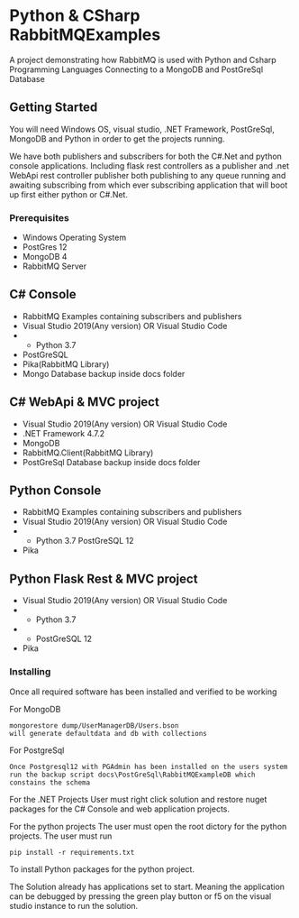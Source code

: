 # Python & CSharp RabbitMQExamples

A project demonstrating how RabbitMQ is used with Python and Csharp Programming Languages
Connecting to a MongoDB and PostGreSql Database 

## Getting Started

You will need Windows OS, visual studio, .NET Framework, PostGreSql, MongoDB and Python
in order to get the projects running.

We have both publishers and subscribers for both the C#.Net and python console applications.
Including flask rest controllers as a publisher and .net WebApi rest controller publisher
both publishing to any queue running and awaiting subscribing from which ever subscribing 
application that will boot up first either python or C#.Net.
### Prerequisites
* Windows Operating System
* PostGres 12
* MongoDB 4
* RabbitMQ Server

## C# Console 
* RabbitMQ Examples containing subscribers and publishers
* Visual Studio 2019(Any version) OR Visual Studio Code
* * Python 3.7
* PostGreSQL
* Pika(RabbitMQ Library)
* Mongo Database backup inside docs folder

## C# WebApi & MVC project 
* Visual Studio 2019(Any version) OR Visual Studio Code
* .NET Framework 4.7.2
* MongoDB
* RabbitMQ.Client(RabbitMQ Library)
* PostGreSql Database backup inside docs folder

## Python Console
* RabbitMQ Examples containing subscribers and publishers
* Visual Studio 2019(Any version) OR Visual Studio Code
* * Python 3.7
PostGreSQL 12
* Pika
## Python Flask Rest & MVC project 
* Visual Studio 2019(Any version) OR Visual Studio Code
* * Python 3.7
* * PostGreSQL 12
* Pika

### Installing
Once all required software has been installed and verified to be working

For MongoDB
```
mongorestore dump/UserManagerDB/Users.bson
will generate defaultdata and db with collections
```

For PostgreSql
```
Once Postgresql12 with PGAdmin has been installed on the users system
run the backup script docs\PostGreSql\RabbitMQExampleDB which constains the schema
```


For the .NET Projects
User must right click solution and restore nuget packages for the C# 
Console and web application projects.

For the python projects
The user must open the root dictory for the python projects.
The user must run 
```
pip install -r requirements.txt
```
 To install Python packages for the python project.
 
 The Solution already has applications set to start.
 Meaning the application can be debugged by pressing the green play
 button or f5 on the visual studio instance to run the solution.


